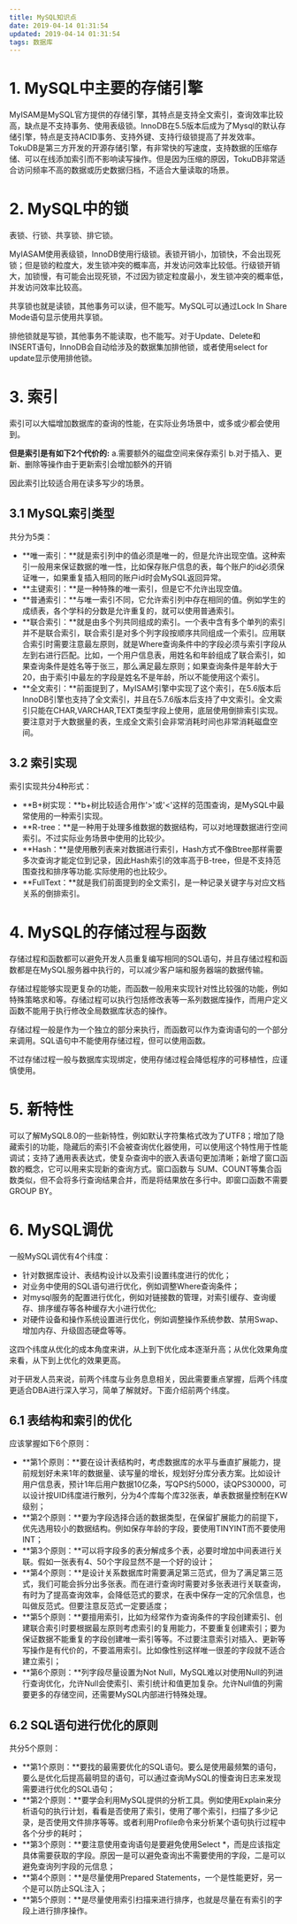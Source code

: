 ```yaml
---
title: MySQL知识点
date: 2019-04-14 01:31:54
updated: 2019-04-14 01:31:54
tags: 数据库
---
```

# 1. MySQL中主要的存储引擎

MyISAM是MySQL官方提供的存储引擎，其特点是支持全文索引，查询效率比较高，缺点是不支持事务、使用表级锁。InnoDB在5.5版本后成为了Mysql的默认存储引擎，特点是支持ACID事务、支持外键、支持行级锁提高了并发效率。TokuDB是第三方开发的开源存储引擎，有非常快的写速度，支持数据的压缩存储、可以在线添加索引而不影响读写操作。但是因为压缩的原因，TokuDB非常适合访问频率不高的数据或历史数据归档，不适合大量读取的场景。

<!-- more -->

# 2. MySQL中的锁
表锁、行锁、共享锁、排它锁。

MyIASAM使用表级锁，InnoDB使用行级锁。表锁开销小，加锁快，不会出现死锁；但是锁的粒度大，发生锁冲突的概率高，并发访问效率比较低。行级锁开销大，加锁慢，有可能会出现死锁，不过因为锁定粒度最小，发生锁冲突的概率低，并发访问效率比较高。

共享锁也就是读锁，其他事务可以读，但不能写。MySQL可以通过Lock In Share Mode语句显示使用共享锁。

排他锁就是写锁，其他事务不能读取，也不能写。对于Update、Delete和INSERT语句，InnoDB会自动给涉及的数据集加排他锁，或者使用select for update显示使用排他锁。

# 3. 索引
索引可以大幅增加数据库的查询的性能，在实际业务场景中，或多或少都会使用到。

**但是索引是有如下2个代价的:**
a.需要额外的磁盘空间来保存索引
b.对于插入、更新、删除等操作由于更新索引会增加额外的开销

因此索引比较适合用在读多写少的场景。

## 3.1 MySQL索引类型

共分为5类：

- **唯一索引：**就是索引列中的值必须是唯一的，但是允许出现空值。这种索引一般用来保证数据的唯一性，比如保存账户信息的表，每个账户的id必须保证唯一，如果重复插入相同的账户id时会MySQL返回异常。
- **主键索引：**是一种特殊的唯一索引，但是它不允许出现空值。
- **普通索引：**与唯一索引不同，它允许索引列中存在相同的值。例如学生的成绩表，各个学科的分数是允许重复的，就可以使用普通索引。
- **联合索引：**就是由多个列共同组成的索引。一个表中含有多个单列的索引并不是联合索引，联合索引是对多个列字段按顺序共同组成一个索引。应用联合索引时需要注意最左原则，就是Where查询条件中的字段必须与索引字段从左到右进行匹配。比如，一个用户信息表，用姓名和年龄组成了联合索引，如果查询条件是姓名等于张三，那么满足最左原则；如果查询条件是年龄大于20，由于索引中最左的字段是姓名不是年龄，所以不能使用这个索引。
- **全文索引：**前面提到了，MyISAM引擎中实现了这个索引，在5.6版本后InnoDB引擎也支持了全文索引，并且在5.7.6版本后支持了中文索引。全文索引只能在CHAR,VARCHAR,TEXT类型字段上使用，底层使用倒排索引实现。要注意对于大数据量的表，生成全文索引会非常消耗时间也非常消耗磁盘空间。

## 3.2 索引实现

索引实现共分4种形式：

- **B+树实现：**b+树比较适合用作'>'或'<'这样的范围查询，是MySQL中最常使用的一种索引实现。
- **R-tree：**是一种用于处理多维数据的数据结构，可以对地理数据进行空间索引。不过实际业务场景中使用的比较少。
- **Hash：**是使用散列表来对数据进行索引，Hash方式不像Btree那样需要多次查询才能定位到记录，因此Hash索引的效率高于B-tree，但是不支持范围查找和排序等功能.实际使用的也比较少。
- **FullText：**就是我们前面提到的全文索引，是一种记录关键字与对应文档关系的倒排索引。

# 4. MySQL的存储过程与函数

存储过程和函数都可以避免开发人员重复编写相同的SQL语句，并且存储过程和函数都是在MySQL服务器中执行的，可以减少客户端和服务器端的数据传输。

存储过程能够实现更复杂的功能，而函数一般用来实现针对性比较强的功能，例如特殊策略求和等。存储过程可以执行包括修改表等一系列数据库操作，而用户定义函数不能用于执行修改全局数据库状态的操作。

存储过程一般是作为一个独立的部分来执行，而函数可以作为查询语句的一个部分来调用。SQL语句中不能使用存储过程，但可以使用函数。

不过存储过程一般与数据库实现绑定，使用存储过程会降低程序的可移植性，应谨慎使用。

# 5. 新特性

可以了解MySQL8.0的一些新特性，例如默认字符集格式改为了UTF8；增加了隐藏索引的功能，隐藏后的索引不会被查询优化器使用，可以使用这个特性用于性能调试；支持了通用表表达式，使复杂查询中的嵌入表语句更加清晰；新增了窗口函数的概念，它可以用来实现新的查询方式。窗口函数与 SUM、COUNT等集合函数类似，但不会将多行查询结果合并，而是将结果放在多行中。即窗口函数不需要GROUP BY。

# 6. MySQL调优

一般MySQL调优有4个纬度：

- 针对数据库设计、表结构设计以及索引设置纬度进行的优化；
- 对业务中使用的SQL语句进行优化，例如调整Where查询条件；
- 对mysql服务的配置进行优化，例如对链接数的管理，对索引缓存、查询缓存、排序缓存等各种缓存大小进行优化;
- 对硬件设备和操作系统设置进行优化，例如调整操作系统参数、禁用Swap、增加内存、升级固态硬盘等等。

这四个纬度从优化的成本角度来讲，从上到下优化成本逐渐升高；从优化效果角度来看，从下到上优化的效果更高。

对于研发人员来说，前两个纬度与业务息息相关，因此需要重点掌握，后两个纬度更适合DBA进行深入学习，简单了解就好。下面介绍前两个纬度。

## 6.1 表结构和索引的优化

应该掌握如下6个原则：

- **第1个原则：**要在设计表结构时，考虑数据库的水平与垂直扩展能力，提前规划好未来1年的数据量、读写量的增长，规划好分库分表方案。比如设计用户信息表，预计1年后用户数据10亿条，写QPS约5000，读QPS30000，可以设计按UID纬度进行散列，分为4个库每个库32张表，单表数据量控制在KW级别；
- **第2个原则：**要为字段选择合适的数据类型，在保留扩展能力的前提下，优先选用较小的数据结构。例如保存年龄的字段，要使用TINYINT而不要使用INT；
- **第3个原则：**可以将字段多的表分解成多个表，必要时增加中间表进行关联。假如一张表有4、50个字段显然不是一个好的设计；
- **第4个原则：**是设计关系数据库时需要满足第三范式，但为了满足第三范式，我们可能会拆分出多张表。而在进行查询时需要对多张表进行关联查询，有时为了提高查询效率，会降低范式的要求，在表中保存一定的冗余信息，也叫做反范式。但要注意反范式一定要适度；
- **第5个原则：**要擅用索引，比如为经常作为查询条件的字段创建索引、创建联合索引时要根据最左原则考虑索引的复用能力，不要重复创建索引；要为保证数据不能重复的字段创建唯一索引等等。不过要注意索引对插入、更新等写操作是有代价的，不要滥用索引。比如像性别这样唯一很差的字段就不适合建立索引；
- **第6个原则：**列字段尽量设置为Not Null，MySQL难以对使用Null的列进行查询优化，允许Null会使索引、索引统计和值更加复杂。允许Null值的列需要更多的存储空间，还需要MySQL内部进行特殊处理。

## 6.2 SQL语句进行优化的原则

共分5个原则：

- **第1个原则：**要找的最需要优化的SQL语句。要么是使用最频繁的语句，要么是优化后提高最明显的语句，可以通过查询MySQL的慢查询日志来发现需要进行优化的SQL语句；
- **第2个原则：**要学会利用MySQL提供的分析工具。例如使用Explain来分析语句的执行计划，看看是否使用了索引，使用了哪个索引，扫描了多少记录，是否使用文件排序等等。或者利用Profile命令来分析某个语句执行过程中各个分步的耗时；
- **第3个原则：**要注意使用查询语句是要避免使用Select *，而是应该指定具体需要获取的字段。原因一是可以避免查询出不需要使用的字段，二是可以避免查询列字段的元信息；
- **第4个原则：**是尽量使用Prepared Statements，一个是性能更好，另一个是可以防止SQL注入；
- **第5个原则：**是尽量使用索引扫描来进行排序，也就是尽量在有索引的字段上进行排序操作。